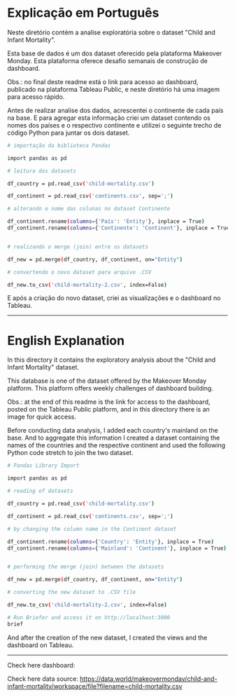 # Explicação em Português

Neste diretório contém a analise exploratória sobre o dataset "Child and Infant Mortality".

Esta base de dados é um dos dataset oferecido pela plataforma Makeover Monday. Esta plataforma oferece desafio semanais de construção de dashboard.

Obs.: no final deste readme está o link para acesso ao dashboard, publicado na plataforma Tableau Public, e neste diretório há uma imagem para acesso rápido.

Antes de realizar analise dos dados, acrescentei o continente de cada país na base. E para agregar esta informação criei um dataset contendo os nomes dos países e o respectivo continente e utilizei o seguinte trecho de código Python para juntar os dois dataset.

```bash
# importação da biblioteca Pandas

import pandas as pd

# leitura dos datasets

df_country = pd.read_csv('child-mortality.csv')

df_continent = pd.read_csv('continents.csv', sep=';')

# alterando o nome das colunas no dataset Continente

df_continent.rename(columns={'País': 'Entity'}, inplace = True)
df_continent.rename(columns={'Continente': 'Continent'}, inplace = True)


# realizando o merge (join) entre os datasets

df_new = pd.merge(df_country, df_continent, on="Entity")

# convertendo o novo dataset para arquivo .CSV

df_new.to_csv('child-mortality-2.csv', index=False)

```

E após a criação do novo dataset, criei as visualizações e o dashboard no Tableau.

---

# English Explanation

In this directory it contains the exploratory analysis about the "Child and Infant Mortality" dataset.

This database is one of the dataset offered by the Makeover Monday platform. This platform offers weekly challenges of dashboard building.

Obs.: at the end of this readme is the link for access to the dashboard, posted on the Tableau Public platform, and in this directory there is an image for quick access.

Before conducting data analysis, I added each country's mainland on the base. And to aggregate this information I created a dataset containing the names of the countries and the respective continent and used the following Python code stretch to join the two dataset.

```bash
# Pandas Library Import

import pandas as pd

# reading of datasets

df_country = pd.read_csv('child-mortality.csv')

df_continent = pd.read_csv('continents.csv', sep=';')

# by changing the column name in the Continent dataset

df_continent.rename(columns={'Country': 'Entity'}, inplace = True)
df_continent.rename(columns={'Mainland': 'Continent'}, inplace = True)


# performing the merge (join) between the datasets

df_new = pd.merge(df_country, df_continent, on="Entity")

# converting the new dataset to .CSV file

df_new.to_csv('child-mortality-2.csv', index=False)

# Run Briefer and access it on http://localhost:3000
brief
```

And after the creation of the new dataset, I created the views and the dashboard on Tableau.


---

Check here dashboard: 

Check here data source: https://data.world/makeovermonday/child-and-infant-mortality/workspace/file?filename=child-mortality.csv

